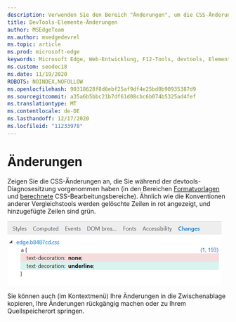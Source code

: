 ```yaml
---
description: Verwenden Sie den Bereich "Änderungen", um die CSS-Änderungen zu vergleichen, die Sie beim Debuggen Ihrer Seite vornehmen.
title: DevTools-Elemente-Änderungen
author: MSEdgeTeam
ms.author: msedgedevrel
ms.topic: article
ms.prod: microsoft-edge
keywords: Microsoft Edge, Web-Entwicklung, F12-Tools, devtools, Elemente, CSS-Änderungen, CSS-diff
ms.custom: seodec18
ms.date: 11/19/2020
ROBOTS: NOINDEX,NOFOLLOW
ms.openlocfilehash: 90318628f8d6ebf25af9df4e25bd0b90935387d9
ms.sourcegitcommit: a35a6b5bbc21b7df61d08cbc6b074b5325ad4fef
ms.translationtype: MT
ms.contentlocale: de-DE
ms.lasthandoff: 12/17/2020
ms.locfileid: "11233978"
---
```

# Änderungen
Zeigen Sie die CSS-Änderungen an, die Sie während der devtools-Diagnosesitzung vorgenommen haben (in den Bereichen [Formatvorlagen](./styles.md) und [berechnete](./computed.md) CSS-Bearbeitungsbereiche). Ähnlich wie die Konventionen anderer Vergleichstools werden gelöschte Zeilen in rot angezeigt, und hinzugefügte Zeilen sind grün.

![Bereich "Änderungen"](../media/elements_changes.png)

Sie können auch (im Kontextmenü) Ihre Änderungen in die Zwischenablage kopieren, Ihre Änderungen rückgängig machen oder zu Ihrem Quellspeicherort springen.

